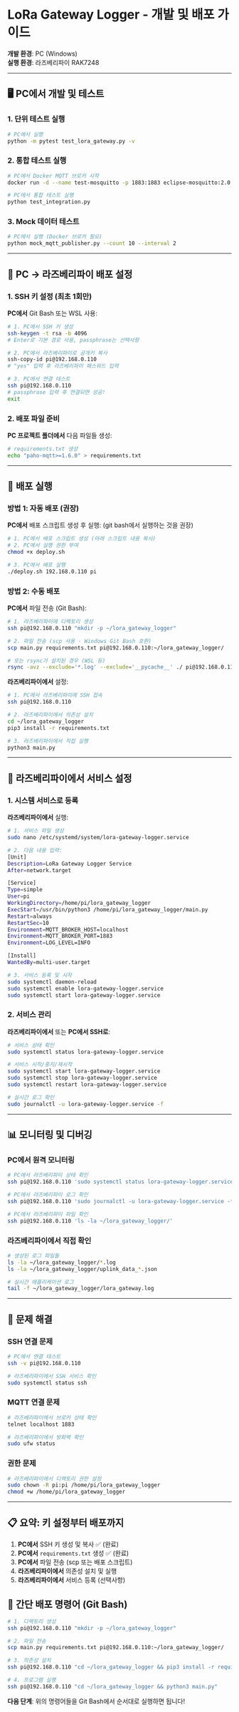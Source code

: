 # LoRa Gateway Logger - 개발 및 배포 가이드

**개발 환경**: PC (Windows)  
**실행 환경**: 라즈베리파이 RAK7248

---

## 🖥️ **PC에서 개발 및 테스트**

### 1. 단위 테스트 실행

```bash
# PC에서 실행
python -m pytest test_lora_gateway.py -v
```

### 2. 통합 테스트 실행

```bash
# PC에서 Docker MQTT 브로커 시작
docker run -d --name test-mosquitto -p 1883:1883 eclipse-mosquitto:2.0

# PC에서 통합 테스트 실행
python test_integration.py
```

### 3. Mock 데이터 테스트

```bash
# PC에서 실행 (Docker 브로커 필요)
python mock_mqtt_publisher.py --count 10 --interval 2
```

---

## 🔗 **PC → 라즈베리파이 배포 설정**

### 1. SSH 키 설정 (최초 1회만)

**PC에서** Git Bash 또는 WSL 사용:

```bash
# 1. PC에서 SSH 키 생성
ssh-keygen -t rsa -b 4096
# Enter로 기본 경로 사용, passphrase는 선택사항

# 2. PC에서 라즈베리파이로 공개키 복사
ssh-copy-id pi@192.168.0.110
# "yes" 입력 후 라즈베리파이 패스워드 입력

# 3. PC에서 연결 테스트
ssh pi@192.168.0.110
# passphrase 입력 후 연결되면 성공!
exit
```

### 2. 배포 파일 준비

**PC 프로젝트 폴더에서** 다음 파일들 생성:

```bash
# requirements.txt 생성
echo "paho-mqtt>=1.6.0" > requirements.txt
```

---

## 🚀 **배포 실행**

### 방법 1: 자동 배포 (권장)

**PC에서** 배포 스크립트 생성 후 실행:
(git bash에서 실행하는 것을 권장)

```bash
# 1. PC에서 배포 스크립트 생성 (아래 스크립트 내용 복사)
# 2. PC에서 실행 권한 부여
chmod +x deploy.sh

# 3. PC에서 배포 실행
./deploy.sh 192.168.0.110 pi
```

### 방법 2: 수동 배포

**PC에서** 파일 전송 (Git Bash):
```bash
# 1. 라즈베리파이에 디렉토리 생성  
ssh pi@192.168.0.110 "mkdir -p ~/lora_gateway_logger"

# 2. 파일 전송 (scp 사용 - Windows Git Bash 호환)
scp main.py requirements.txt pi@192.168.0.110:~/lora_gateway_logger/

# 또는 rsync가 설치된 경우 (WSL 등)
rsync -avz --exclude='*.log' --exclude='__pycache__' ./ pi@192.168.0.110:~/lora_gateway_logger/
```

**라즈베리파이에서** 설정:
```bash
# 1. PC에서 라즈베리파이에 SSH 접속
ssh pi@192.168.0.110

# 2. 라즈베리파이에서 의존성 설치
cd ~/lora_gateway_logger
pip3 install -r requirements.txt

# 3. 라즈베리파이에서 직접 실행
python3 main.py
```

---

## 🔧 **라즈베리파이에서 서비스 설정**

### 1. 시스템 서비스로 등록

**라즈베리파이에서** 실행:

```bash
# 1. 서비스 파일 생성
sudo nano /etc/systemd/system/lora-gateway-logger.service

# 2. 다음 내용 입력:
[Unit]
Description=LoRa Gateway Logger Service
After=network.target

[Service]
Type=simple
User=pi
WorkingDirectory=/home/pi/lora_gateway_logger
ExecStart=/usr/bin/python3 /home/pi/lora_gateway_logger/main.py
Restart=always
RestartSec=10
Environment=MQTT_BROKER_HOST=localhost
Environment=MQTT_BROKER_PORT=1883
Environment=LOG_LEVEL=INFO

[Install]
WantedBy=multi-user.target

# 3. 서비스 등록 및 시작
sudo systemctl daemon-reload
sudo systemctl enable lora-gateway-logger.service
sudo systemctl start lora-gateway-logger.service
```

### 2. 서비스 관리

**라즈베리파이에서** 또는 **PC에서 SSH로**:

```bash
# 서비스 상태 확인
sudo systemctl status lora-gateway-logger.service

# 서비스 시작/중지/재시작
sudo systemctl start lora-gateway-logger.service
sudo systemctl stop lora-gateway-logger.service
sudo systemctl restart lora-gateway-logger.service

# 실시간 로그 확인  
sudo journalctl -u lora-gateway-logger.service -f
```

---

## 📊 **모니터링 및 디버깅**

### PC에서 원격 모니터링

```bash
# PC에서 라즈베리파이 상태 확인
ssh pi@192.168.0.110 'sudo systemctl status lora-gateway-logger.service'

# PC에서 라즈베리파이 로그 확인
ssh pi@192.168.0.110 'sudo journalctl -u lora-gateway-logger.service -f'

# PC에서 라즈베리파이 파일 확인
ssh pi@192.168.0.110 'ls -la ~/lora_gateway_logger/'
```

### 라즈베리파이에서 직접 확인

```bash
# 생성된 로그 파일들
ls -la ~/lora_gateway_logger/*.log
ls -la ~/lora_gateway_logger/uplink_data_*.json

# 실시간 애플리케이션 로그
tail -f ~/lora_gateway_logger/lora_gateway.log
```

---

## 🚨 **문제 해결**

### SSH 연결 문제
```bash
# PC에서 연결 테스트
ssh -v pi@192.168.0.110

# 라즈베리파이에서 SSH 서비스 확인
sudo systemctl status ssh
```

### MQTT 연결 문제
```bash
# 라즈베리파이에서 브로커 상태 확인
telnet localhost 1883

# 라즈베리파이에서 방화벽 확인
sudo ufw status
```

### 권한 문제
```bash
# 라즈베리파이에서 디렉토리 권한 설정
sudo chown -R pi:pi /home/pi/lora_gateway_logger
chmod +w /home/pi/lora_gateway_logger
```

---

## 📋 **요약: 키 설정부터 배포까지**

1. **PC에서** SSH 키 생성 및 복사 ✅ (완료)
2. **PC에서** `requirements.txt` 생성 ✅ (완료)
3. **PC에서** 파일 전송 (scp 또는 배포 스크립트)
4. **라즈베리파이에서** 의존성 설치 및 실행
5. **라즈베리파이에서** 서비스 등록 (선택사항)

## 🚀 **간단 배포 명령어 (Git Bash)**

```bash
# 1. 디렉토리 생성
ssh pi@192.168.0.110 "mkdir -p ~/lora_gateway_logger"

# 2. 파일 전송
scp main.py requirements.txt pi@192.168.0.110:~/lora_gateway_logger/

# 3. 의존성 설치
ssh pi@192.168.0.110 "cd ~/lora_gateway_logger && pip3 install -r requirements.txt"

# 4. 프로그램 실행
ssh pi@192.168.0.110 "cd ~/lora_gateway_logger && python3 main.py"
```

**다음 단계**: 위의 명령어들을 Git Bash에서 순서대로 실행하면 됩니다!